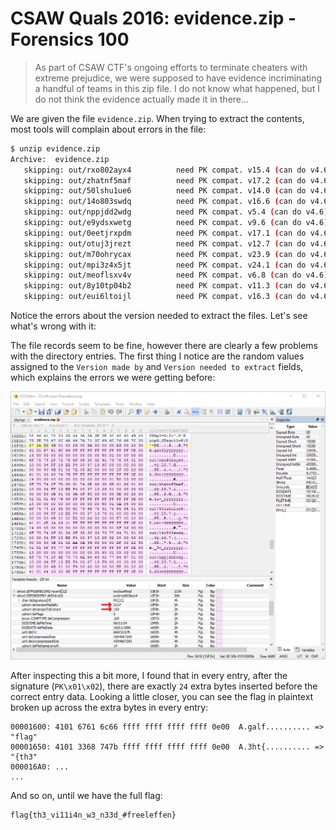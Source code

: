 # CSAW Quals 2016: evidence.zip - Forensics 100

>As part of CSAW CTF's ongoing efforts to terminate cheaters with extreme prejudice, we were supposed to have evidence incriminating a handful of teams in this zip file. I do not know what happened, but I do not think the evidence actually made it in there...

We are given the file `evidence.zip`. When trying to extract the contents, most tools will complain about errors in the file:

```bash
$ unzip evidence.zip
Archive:  evidence.zip
   skipping: out/rxo802ayx4          need PK compat. v15.4 (can do v4.6)
   skipping: out/zhatnf5maf          need PK compat. v17.2 (can do v4.6)
   skipping: out/50lshu1ue6          need PK compat. v14.0 (can do v4.6)
   skipping: out/14o803swdq          need PK compat. v16.6 (can do v4.6)
   skipping: out/nppjdd2wdg          need PK compat. v5.4 (can do v4.6)
   skipping: out/e9ydsxwetg          need PK compat. v9.6 (can do v4.6)
   skipping: out/0eetjrxpdm          need PK compat. v17.1 (can do v4.6)
   skipping: out/otuj3jrezt          need PK compat. v12.7 (can do v4.6)
   skipping: out/m70ohrycax          need PK compat. v23.9 (can do v4.6)
   skipping: out/mpi3z4x5jt          need PK compat. v24.1 (can do v4.6)
   skipping: out/meoflsxv4v          need PK compat. v6.8 (can do v4.6)
   skipping: out/8y10tp04b2          need PK compat. v11.3 (can do v4.6)
   skipping: out/eui6ltoijl          need PK compat. v16.3 (can do v4.6)

```

Notice the errors about the version needed to extract the files. Let's see what's wrong with it:

The file records seem to be fine, however there are clearly a few problems with the directory entries. The first thing I notice are the random values assigned to the `Version made by` and `Version needed to extract` fields, which explains the errors we were getting before:

![010 direntries](./dir_entry_problems.png)

After inspecting this a bit more, I found that in every entry, after the signature (`PK\x01\x02`), there are exactly `24` extra bytes inserted before the correct entry data. Looking a little closer, you can see the flag in plaintext broken up across the extra bytes in every entry:

```
00001600: 4101 6761 6c66 ffff ffff ffff ffff 0e00  A.galf.......... => "flag"
00001650: 4101 3368 747b ffff ffff ffff ffff 0e00  A.3ht{.......... => "{th3"
000016A0: ...
...
```

And so on, until we have the full flag:

```
flag{th3_vi11i4n_w3_n33d_#freeleffen}
```
